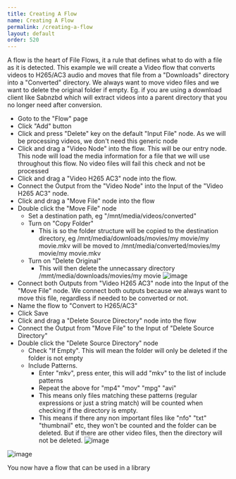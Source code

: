```yaml
---
title: Creating A Flow
name: Creating A Flow
permalink: /creating-a-flow
layout: default
order: 520
---
```


A flow is the heart of File Flows, it a rule that defines what to do with a file as it is detected.
This example we will create a Video flow that converts videos to H265/AC3 audio and moves that file from a "Downloads" directory into a "Converted" directory.  We always want to move video files and we want to delete the original folder if empty.  Eg. if you are using a download client like Sabnzbd which will extract videos into a parent directory that you no longer need after conversion.

* Goto to the "Flow" page
* Click "Add" button
* Click and press "Delete" key on the default "Input File" node.  As we will be processing videos, we don't need this generic node
* Click and drag a "Video Node" into the flow.  This will be our entry node.   This node will load the media information for a file that we will use throughout this flow.  No video files will fail this check and not be processed
* Click and drag a "Video H265 AC3" node into the flow.   
* Connect the Output from the "Video Node" into the Input of the "Video H265 AC3" node.
* Click and drag a "Move File" node into the flow
* Double click the "Move File" node 
  * Set a destination path, eg "/mnt/media/videos/converted"
  * Turn on "Copy Folder"
     * This is so the folder structure will be copied to the destination directory, eg /mnt/media/downloads/movies/my movie/my movie.mkv will be moved to /mnt/media/converted/movies/my movie/my movie.mkv
  * Turn on "Delete Original"
     * This will then delete the unnecassary directory /mmt/media/downloads/movies/my movie
![image](https://user-images.githubusercontent.com/958400/144160783-33288944-1555-4d3f-85ae-ec32b8876752.png)
* Connect both Outputs from "Video H265 AC3" node into the Input of the "Move File" node.  We connect both outputs because we always want to move this file, regardless if needed to be converted or not.
* Name the flow to "Convert to H265/AC3"
* Click Save
* Click and drag a "Delete Source Directory" node into the flow
* Connect the Output from "Move File" to the Input of "Delete Source Directory"
* Double click the "Delete Source Directory" node
  * Check "If Empty".  This will mean the folder will only be deleted if the folder is not empty
  * Include Patterns.  
      * Enter "mkv", press enter, this will add "mkv" to the list of include patterns
      * Repeat the above for "mp4" "mov" "mpg" "avi"
      * This means only files matching these patterns (regular expressions or just a string match) will be counted when checking if the directory is empty.
      * This means if there any non important files like "nfo" "txt" "thumbnail" etc, they won't be counted and the folder can be deleted.  But if there are other video files, then the directory will not be deleted.
      ![image](https://user-images.githubusercontent.com/958400/144161330-3869743b-fd90-45c7-801f-e5df046a717a.png)


![image](https://user-images.githubusercontent.com/958400/144160886-70b3587c-dde0-4c80-a8ec-48eb83ddf77d.png)

You now have a flow that can be used in a library
